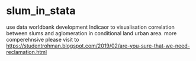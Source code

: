 # slum_in_stata
use data worldbank development Indicaor to visualisation correlation between slums and aglomeration in conditional land urban area. more comperehnsive please visit to  https://studentrohman.blogspot.com/2019/02/are-you-sure-that-we-need-reclamation.html

